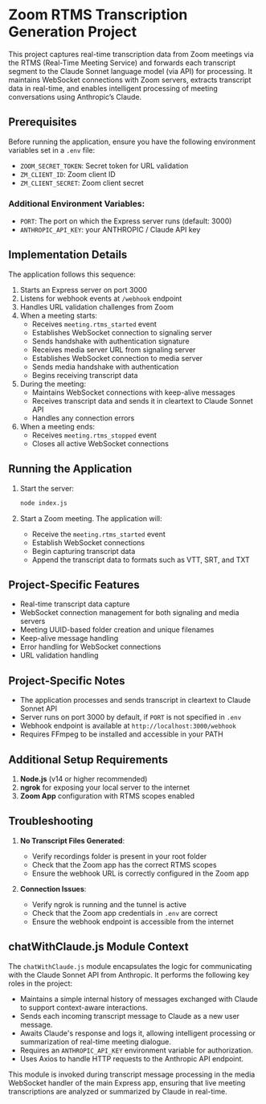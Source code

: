 # Zoom RTMS Transcription Generation Project

This project captures real-time transcription data from Zoom meetings via the RTMS (Real-Time Meeting Service) and forwards each transcript segment to the Claude Sonnet language model (via API) for processing. It maintains WebSocket connections with Zoom servers, extracts transcript data in real-time, and enables intelligent processing of meeting conversations using Anthropic’s Claude.

## Prerequisites

Before running the application, ensure you have the following environment variables set in a `.env` file:
- `ZOOM_SECRET_TOKEN`: Secret token for URL validation
- `ZM_CLIENT_ID`: Zoom client ID
- `ZM_CLIENT_SECRET`: Zoom client secret

### Additional Environment Variables:
- `PORT`: The port on which the Express server runs (default: 3000)
- `ANTHROPIC_API_KEY`: your ANTHROPIC / Claude API key

## Implementation Details

The application follows this sequence:

1. Starts an Express server on port 3000
2. Listens for webhook events at `/webhook` endpoint
3. Handles URL validation challenges from Zoom
4. When a meeting starts:
   - Receives `meeting.rtms_started` event
   - Establishes WebSocket connection to signaling server
   - Sends handshake with authentication signature
   - Receives media server URL from signaling server
   - Establishes WebSocket connection to media server
   - Sends media handshake with authentication
   - Begins receiving transcript data
5. During the meeting:
   - Maintains WebSocket connections with keep-alive messages
   - Receives transcript data and sends it in cleartext to Claude Sonnet API
   - Handles any connection errors
6. When a meeting ends:
   - Receives `meeting.rtms_stopped` event
   - Closes all active WebSocket connections

## Running the Application

1. Start the server:
   ```bash
   node index.js
   ```

2. Start a Zoom meeting. The application will:
   - Receive the `meeting.rtms_started` event
   - Establish WebSocket connections
   - Begin capturing transcript data
   - Append the transcript data to formats such as VTT, SRT, and TXT

## Project-Specific Features

- Real-time transcript data capture
- WebSocket connection management for both signaling and media servers
- Meeting UUID-based folder creation and unique filenames
- Keep-alive message handling
- Error handling for WebSocket connections
- URL validation handling

## Project-Specific Notes

- The application processes and sends transcript in cleartext to Claude Sonnet API
- Server runs on port 3000 by default, if `PORT` is not specified in `.env`
- Webhook endpoint is available at `http://localhost:3000/webhook`
- Requires FFmpeg to be installed and accessible in your PATH

## Additional Setup Requirements

1. **Node.js** (v14 or higher recommended)
2. **ngrok** for exposing your local server to the internet
3. **Zoom App** configuration with RTMS scopes enabled

## Troubleshooting

1. **No Transcript Files Generated**:
   - Verify recordings folder is present in your root folder
   - Check that the Zoom app has the correct RTMS scopes
   - Ensure the webhook URL is correctly configured in the Zoom app

2. **Connection Issues**:
   - Verify ngrok is running and the tunnel is active
   - Check that the Zoom app credentials in `.env` are correct
   - Ensure the webhook endpoint is accessible from the internet

## chatWithClaude.js Module Context

The `chatWithClaude.js` module encapsulates the logic for communicating with the Claude Sonnet API from Anthropic. It performs the following key roles in the project:

- Maintains a simple internal history of messages exchanged with Claude to support context-aware interactions.
- Sends each incoming transcript message to Claude as a new user message.
- Awaits Claude's response and logs it, allowing intelligent processing or summarization of real-time meeting dialogue.
- Requires an `ANTHROPIC_API_KEY` environment variable for authorization.
- Uses Axios to handle HTTP requests to the Anthropic API endpoint.

This module is invoked during transcript message processing in the media WebSocket handler of the main Express app, ensuring that live meeting transcriptions are analyzed or summarized by Claude in real-time.
